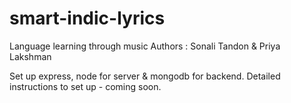 # smart-indic-lyrics
Language learning through music
Authors : Sonali Tandon & Priya Lakshman


Set up express, node for server & mongodb for backend.
Detailed instructions to set up -  coming soon.
